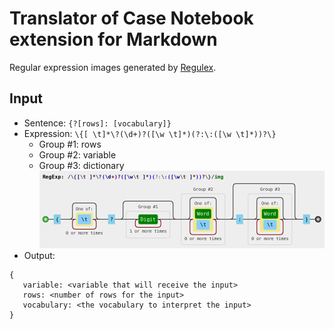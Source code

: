 # Translator of Case Notebook extension for Markdown

Regular expression images generated by [Regulex](https://jex.im/regulex/).

## Input

* Sentence: `{?[rows]: [vocabulary]}`
* Expression: `\{[ \t]*\?(\d+)?([\w \t]*)(?:\:([\w \t]*))?\}`
  * Group #1: rows
  * Group #2: variable
  * Group #3: dictionary
![Input Expression](expressions/input.png)
* Output:
```
{
   variable: <variable that will receive the input>
   rows: <number of rows for the input>
   vocabulary: <the vocabulary to interpret the input>
}
```